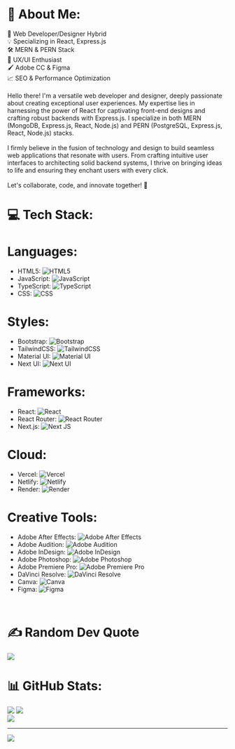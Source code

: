 # 💫 About Me:
🚀 Web Developer/Designer Hybrid<br>💡 Specializing in React, Express.js<br>🛠️ MERN & PERN Stack<br>🎨 UX/UI Enthusiast<br>🖌️ Adobe CC & Figma<br>📈 SEO & Performance Optimization <br><br>Hello there! I'm a versatile web developer and designer, deeply passionate about creating exceptional user experiences. My expertise lies in harnessing the power of React for captivating front-end designs and crafting robust backends with Express.js. I specialize in both MERN (MongoDB, Express.js, React, Node.js) and PERN (PostgreSQL, Express.js, React, Node.js) stacks.<br><br>I firmly believe in the fusion of technology and design to build seamless web applications that resonate with users. From crafting intuitive user interfaces to architecting solid backend systems, I thrive on bringing ideas to life and ensuring they enchant users with every click.<br><br>Let's collaborate, code, and innovate together! 🌟


# 💻 Tech Stack:
# Languages:
- HTML5: ![HTML5](https://img.shields.io/badge/html5-%23E34F26.svg?style=flat-square&logo=html5&logoColor=white)
- JavaScript: ![JavaScript](https://img.shields.io/badge/javascript-%23323330.svg?style=flat-square&logo=javascript&logoColor=%23F7DF1E)
- TypeScript: ![TypeScript](https://img.shields.io/badge/typescript-%23007ACC.svg?style=flat-square&logo=typescript&logoColor=white)
- CSS: ![CSS](https://img.shields.io/badge/css3-%231572B6.svg?style=flat-square&logo=css3&logoColor=white)

# Styles:
- Bootstrap: ![Bootstrap](https://img.shields.io/badge/bootstrap-%23563D7C.svg?style=flat-square&logo=bootstrap&logoColor=white)
- TailwindCSS: ![TailwindCSS](https://img.shields.io/badge/tailwindcss-%2338B2AC.svg?style=flat-square&logo=tailwind-css&logoColor=white)
- Material UI: ![Material UI](https://img.shields.io/badge/materialui-%230081CB.svg?style=flat-square&logo=material-ui&logoColor=white)
- Next UI: ![Next UI](https://img.shields.io/badge/next_ui-000000.svg?style=flat-square&logo=next.js&logoColor=white)

# Frameworks:
- React: ![React](https://img.shields.io/badge/react-%2320232a.svg?style=flat-square&logo=react&logoColor=%2361DAFB)
- React Router: ![React Router](https://img.shields.io/badge/React_Router-CA4245?style=flat-square&logo=react-router&logoColor=white)
- Next.js: ![Next JS](https://img.shields.io/badge/Next-black?style=flat-square&logo=next.js&logoColor=white)

# Cloud:
- Vercel: ![Vercel](https://img.shields.io/badge/vercel-%23000000.svg?style=flat-square&logo=vercel&logoColor=white)
- Netlify: ![Netlify](https://img.shields.io/badge/netlify-%23000000.svg?style=flat-square&logo=netlify&logoColor=#00C7B7)
- Render: ![Render](https://img.shields.io/badge/render-%23404040.svg?style=flat-square&logo=render&logoColor=#6E46AE)

# Creative Tools:
- Adobe After Effects: ![Adobe After Effects](https://img.shields.io/badge/Adobe%20After%20Effects-9999FF.svg?style=flat-square&logo=Adobe%20After%20Effects&logoColor=white)
- Adobe Audition: ![Adobe Audition](https://img.shields.io/badge/Adobe%20Audition-9999FF.svg?style=flat-square&logo=Adobe%20Audition&logoColor=white)
- Adobe InDesign: ![Adobe InDesign](https://img.shields.io/badge/Adobe%20InDesign-49021F?style=flat-square&logo=adobeindesign&logoColor=white)
- Adobe Photoshop: ![Adobe Photoshop](https://img.shields.io/badge/adobephotoshop-%2331A8FF.svg?style=flat-square&logo=adobephotoshop&logoColor=white)
- Adobe Premiere Pro: ![Adobe Premiere Pro](https://img.shields.io/badge/Adobe%20Premiere%20Pro-9999FF.svg?style=flat-square&logo=Adobe%20Premiere%20Pro&logoColor=white)
- DaVinci Resolve: ![DaVinci Resolve](https://img.shields.io/badge/DaVinci%20Resolve-021326.svg?style=flat-square&logo=davinciresolve&logoColor=white)
- Canva: ![Canva](https://img.shields.io/badge/Canva-%2300C4CC.svg?style=flat-square&logo=Canva&logoColor=white)
- Figma: ![Figma](https://img.shields.io/badge/figma-%23F24E1E.svg?style=flat-square&logo=figma&logoColor=white)

<br/>

# ✍️ Random Dev Quote
![](https://quotes-github-readme.vercel.app/api?type=horizontal&theme=radical)
# 📊 GitHub Stats:
![](https://github-readme-stats.vercel.app/api?username=freudinsky&theme=tokyonight&hide_border=true&include_all_commits=false&count_private=false) ![](https://github-readme-streak-stats.herokuapp.com/?user=freudinsky&theme=tokyonight&hide_border=true)<br/>
![](https://github-readme-stats.vercel.app/api/top-langs/?username=freudinsky&theme=tokyonight&hide_border=true&include_all_commits=false&count_private=false&layout=compact)
<br/>

---
[![](https://visitcount.itsvg.in/api?id=freudinsky&icon=0&color=0)](https://visitcount.itsvg.in)

<!-- Proudly created with GPRM ( https://gprm.itsvg.in ) -->
